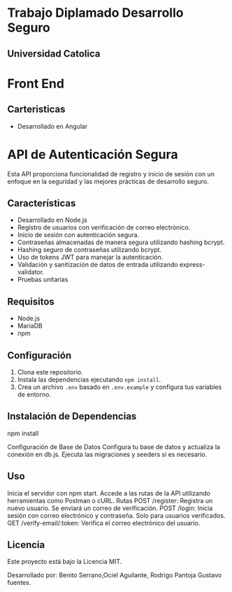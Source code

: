 # Trabajo Diplamado Desarrollo Seguro
## Universidad Catolica

# Front End
## Carteristicas

- Desarrollado en Angular

# API de Autenticación Segura

Esta API proporciona funcionalidad de registro y inicio de sesión con un enfoque en la seguridad y las mejores prácticas de desarrollo seguro.

## Características
- Desarrollado en Node.js
- Registro de usuarios con verificación de correo electrónico.
- Inicio de sesión con autenticación segura.
- Contraseñas almacenadas de manera segura utilizando hashing bcrypt.
- Hashing seguro de contraseñas utilizando bcrypt.
- Uso de tokens JWT para manejar la autenticación.
- Validación y sanitización de datos de entrada utilizando express-validator.
- Pruebas unitarias 
  
## Requisitos

- Node.js
- MariaDB
- npm

## Configuración

1. Clona este repositorio.
2. Instala las dependencias ejecutando `npm install`.
3. Crea un archivo `.env` basado en `.env.example` y configura tus variables de entorno.

## Instalación de Dependencias

npm install

Configuración de Base de Datos
Configura tu base de datos y actualiza la conexión en db.js.
Ejecuta las migraciones y seeders si es necesario.

## Uso

Inicia el servidor con npm start.
Accede a las rutas de la API utilizando herramientas como Postman o cURL.
Rutas
POST /register: Registra un nuevo usuario. Se enviará un correo de verificación.
POST /login: Inicia sesión con correo electrónico y contraseña. Solo para usuarios verificados.
GET /verify-email/:token: Verifica el correo electrónico del usuario.

## Licencia

Este proyecto está bajo la Licencia MIT.

Desarrollado por: Benito Serrano,Ociel Aguilante, Rodrigo Pantoja Gustavo fuentes.
